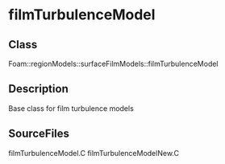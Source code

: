 # filmTurbulenceModel 
## Class
Foam::regionModels::surfaceFilmModels::filmTurbulenceModel

## Description
Base class for film turbulence models

## SourceFiles
filmTurbulenceModel.C
filmTurbulenceModelNew.C

